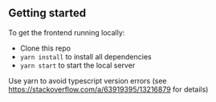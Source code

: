 ## Getting started

To get the frontend running locally:

- Clone this repo
- `yarn install` to install all dependencies
- `yarn start` to start the local server

Use yarn to avoid typescript version errors (see https://stackoverflow.com/a/63919395/13216879 for details)
